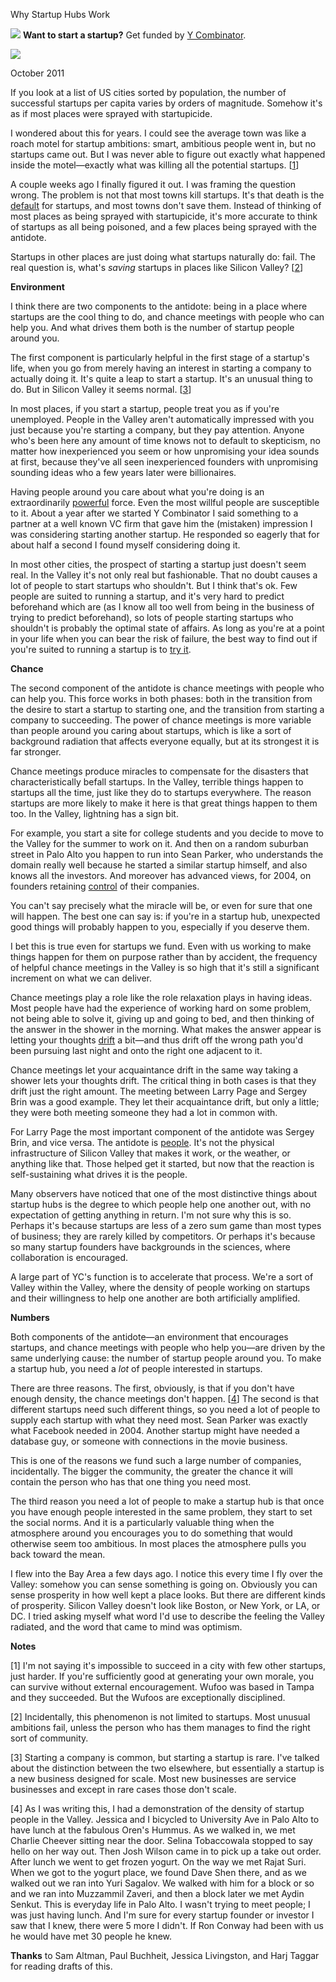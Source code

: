 Why Startup Hubs Work


![](http://www.virtumundo.com/images/spacer.gif)
**Want to start a startup?** Get funded by
[Y Combinator](http://ycombinator.com/apply.html).

  
![](http://www.virtumundo.com/images/spacer.gif)


October 2011  
  
If you look at a list of US cities sorted by population, the number
of successful startups per capita varies by orders of magnitude.
Somehow it's as if most places were sprayed with startupicide.  
  
I wondered about this for years. I could see the average town was
like a roach motel for startup ambitions: smart, ambitious people
went in, but no startups came out. But I was never able to figure
out exactly what happened inside the motel—exactly what was
killing all the potential startups.
[[1](#f1n)]  
  
A couple weeks ago I finally figured it out. I was framing the
question wrong. The problem is not that most towns kill startups.
It's that death is the [default](die.html) for startups,
and most towns don't save them. Instead of thinking of most places
as being sprayed with startupicide, it's more accurate to think of
startups as all being poisoned, and a few places being sprayed with
the antidote.  
  
Startups in other places are just doing what startups naturally do:
fail. The real question is, what's *saving* startups in places
like Silicon Valley?
[[2](#f2n)]  
  
**Environment**  
  
I think there are two components to the antidote: being in a place
where startups are the cool thing to do, and chance meetings with
people who can help you. And what drives them both is the number
of startup people around you.  
  
The first component is particularly helpful in the first stage of
a startup's life, when you go from merely having an interest in
starting a company to actually doing it. It's quite a leap to start
a startup. It's an unusual thing to do. But in Silicon Valley it
seems normal.
[[3](#f3n)]  
  
In most places, if you start a startup, people treat you as if
you're unemployed. People in the Valley aren't automatically
impressed with you just because you're starting a company, but they
pay attention. Anyone who's been here any amount of time knows not
to default to skepticism, no matter how inexperienced you seem or
how unpromising your idea sounds at first, because they've all seen
inexperienced founders with unpromising sounding ideas who a few
years later were billionaires.  
  
Having people around you care about what you're doing is an
extraordinarily [powerful](cities.html) force. Even the
most willful people are susceptible to it. About a year after we
started Y Combinator I said something to a partner at a well known
VC firm that gave him the (mistaken) impression I was considering
starting another startup. He responded so eagerly that for about
half a second I found myself considering doing it.  
  
In most other cities, the prospect of starting a startup just doesn't
seem real. In the Valley it's not only real but fashionable. That
no doubt causes a lot of people to start startups who shouldn't.
But I think that's ok. Few people are suited to running a startup,
and it's very hard to predict beforehand which are (as I know all
too well from being in the business of trying to predict beforehand),
so lots of people starting startups who shouldn't is probably the
optimal state of affairs. As long as you're at a point in your
life when you can bear the risk of failure, the best way to find
out if you're suited to running a startup is to [try
it](notnot.html).  
  
**Chance**  
  
The second component of the antidote is chance meetings with people
who can help you. This force works in both phases: both in the
transition from the desire to start a startup to starting one, and
the transition from starting a company to succeeding. The power
of chance meetings is more variable than people around you caring
about startups, which is like a sort of background radiation that
affects everyone equally, but at its strongest it is far stronger.  
  
Chance meetings produce miracles to compensate for the disasters
that characteristically befall startups. In the Valley, terrible
things happen to startups all the time, just like they do to startups
everywhere. The reason startups are more likely to make it here
is that great things happen to them too. In the Valley, lightning
has a sign bit.  
  
For example, you start a site for college students and you decide
to move to the Valley for the summer to work on it. And then on a
random suburban street in Palo Alto you happen to run into Sean
Parker, who understands the domain really well because he started
a similar startup himself, and also knows all the investors. And
moreover has advanced views, for 2004, on founders retaining [control](control.html) of their companies.  
  
You can't say precisely what the miracle will be, or even for sure
that one will happen. The best one can say is: if you're in a
startup hub, unexpected good things will probably happen to you,
especially if you deserve them.  
  
I bet this is true even for startups we fund. Even with us working
to make things happen for them on purpose rather than by accident,
the frequency of helpful chance meetings in the Valley is so high
that it's still a significant increment on what we can deliver.  
  
Chance meetings play a role like the role relaxation plays in having
ideas. Most people have had the experience of working hard on some
problem, not being able to solve it, giving up and going to bed,
and then thinking of the answer in the shower in the morning. What
makes the answer appear is letting your thoughts [drift](top.html) a bit—and thus drift off the wrong
path you'd been pursuing last night and onto the right one adjacent
to it.  
  
Chance meetings let your acquaintance drift in the same way taking
a shower lets your thoughts drift. The critical thing in both cases
is that they drift just the right amount. The meeting between Larry
Page and Sergey Brin was a good example. They let their acquaintance
drift, but only a little; they were both meeting someone they had
a lot in common with.  
  
For Larry Page the most important component of the antidote was
Sergey Brin, and vice versa. The antidote is 
[people](siliconvalley.html). It's not the
physical infrastructure of Silicon Valley that makes it work, or
the weather, or anything like that. Those helped get it started,
but now that the reaction is self-sustaining what drives it is the
people.  
  
Many observers have noticed that one of the most distinctive things
about startup hubs is the degree to which people help one another
out, with no expectation of getting anything in return. I'm not
sure why this is so. Perhaps it's because startups are less of a
zero sum game than most types of business; they are rarely killed
by competitors. Or perhaps it's because so many startup founders
have backgrounds in the sciences, where collaboration is encouraged.  
  
A large part of YC's function is to accelerate that process. We're
a sort of Valley within the Valley, where the density of people
working on startups and their willingness to help one another are
both artificially amplified.  
  
**Numbers**  
  
Both components of the antidote—an environment that encourages
startups, and chance meetings with people who help you—are
driven by the same underlying cause: the number of startup people
around you. To make a startup hub, you need a *lot* of people
interested in startups.  
  
There are three reasons. The first, obviously, is that if you don't
have enough density, the chance meetings don't happen.
[[4](#f4n)]
The second is that different startups need such different things, so
you need a lot of people to supply each startup with what they need
most. Sean Parker was exactly what Facebook needed in 2004. Another
startup might have needed a database guy, or someone with connections
in the movie business.  
  
This is one of the reasons we fund such a large number of companies,
incidentally. The bigger the community, the greater the chance it
will contain the person who has that one thing you need most.  
  
The third reason you need a lot of people to make a startup hub is
that once you have enough people interested in the same problem,
they start to set the social norms. And it is a particularly
valuable thing when the atmosphere around you encourages you to do
something that would otherwise seem too ambitious. In most places
the atmosphere pulls you back toward the mean.  
  
I flew into the Bay Area a few days ago. I notice this every time
I fly over the Valley: somehow you can sense something is going on. 
Obviously you can sense prosperity in how well kept a
place looks. But there are different kinds of prosperity. Silicon
Valley doesn't look like Boston, or New York, or LA, or DC. I tried
asking myself what word I'd use to describe the feeling the Valley
radiated, and the word that came to mind was optimism.  
  
  
  
  
  
**Notes**  
  
[1]
I'm not saying it's impossible to succeed in a city with few
other startups, just harder. If you're sufficiently good at
generating your own morale, you can survive without external
encouragement. Wufoo was based in Tampa and they succeeded. But
the Wufoos are exceptionally disciplined.  
  
[2]
Incidentally, this phenomenon is not limited to startups. Most
unusual ambitions fail, unless the person who has them manages to
find the right sort of community.  
  
[3]
Starting a company is common, but starting a startup is rare.
I've talked about the distinction between the two elsewhere, but
essentially a startup is a new business designed for scale. Most
new businesses are service businesses and except in rare cases those
don't scale.  
  
[4]
As I was writing this, I had a demonstration of the density of
startup people in the Valley. Jessica and I bicycled to University
Ave in Palo Alto to have lunch at the fabulous Oren's Hummus. As
we walked in, we met Charlie Cheever sitting near the door. Selina
Tobaccowala stopped to say hello on her way out. Then Josh Wilson
came in to pick up a take out order. After lunch we went to get
frozen yogurt. On the way we met Rajat Suri. When we got to the
yogurt place, we found Dave Shen there, and as we walked out we ran
into Yuri Sagalov. We walked with him for a block or so and we ran
into Muzzammil Zaveri, and then a block later we met Aydin Senkut.
This is everyday life in Palo Alto. I wasn't trying to meet people;
I was just having lunch. And I'm sure for every startup founder
or investor I saw that I knew, there were 5 more I didn't. If Ron
Conway had been with us he would have met 30 people he knew.  
  
  
  
**Thanks** to Sam Altman, Paul Buchheit, Jessica Livingston, and
Harj Taggar for reading drafts of this.  
  


